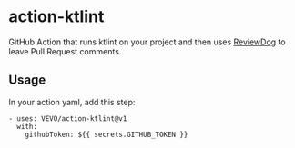 # action-ktlint

GitHub Action that runs ktlint on your project and then uses [ReviewDog](https://github.com/reviewdog/reviewdog) to leave Pull Request comments.

## Usage 

In your action yaml, add this step:

```
- uses: VEVO/action-ktlint@v1
  with:
    githubToken: ${{ secrets.GITHUB_TOKEN }}
```
